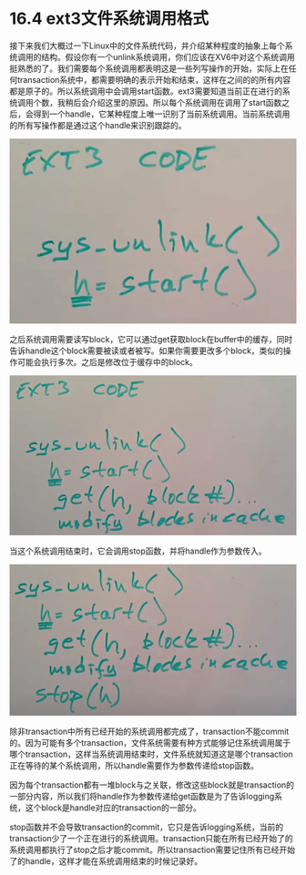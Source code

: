 # 16.4 ext3文件系统调用格式

接下来我们大概过一下Linux中的文件系统代码，并介绍某种程度的抽象上每个系统调用的结构。假设你有一个unlink系统调用，你们应该在XV6中对这个系统调用挺熟悉的了。我们需要每个系统调用都表明这是一些列写操作的开始，实际上在任何transaction系统中，都需要明确的表示开始和结束，这样在之间的的所有内容都是原子的。所以系统调用中会调用start函数。ext3需要知道当前正在进行的系统调用个数，我稍后会介绍这里的原因。所以每个系统调用在调用了start函数之后，会得到一个handle，它某种程度上唯一识别了当前系统调用。当前系统调用的所有写操作都是通过这个handle来识别跟踪的。

![](../.gitbook/assets/image%20%28681%29.png)

之后系统调用需要读写block，它可以通过get获取block在buffer中的缓存，同时告诉handle这个block需要被读或者被写。如果你需要更改多个block，类似的操作可能会执行多次。之后是修改位于缓存中的block。

![](../.gitbook/assets/image%20%28673%29.png)

当这个系统调用结束时，它会调用stop函数，并将handle作为参数传入。

![](../.gitbook/assets/image%20%28672%29.png)

除非transaction中所有已经开始的系统调用都完成了，transaction不能commit的。因为可能有多个transaction，文件系统需要有种方式能够记住系统调用属于哪个transaction，这样当系统调用结束时，文件系统就知道这是哪个transaction正在等待的某个系统调用，所以handle需要作为参数传递给stop函数。

因为每个transaction都有一堆block与之关联，修改这些block就是transaction的一部分内容，所以我们将handle作为参数传递给get函数是为了告诉logging系统，这个block是handle对应的transaction的一部分。

stop函数并不会导致transaction的commit，它只是告诉logging系统，当前的transaction少了一个正在进行的系统调用。transaction只能在所有已经开始了的系统调用都执行了stop之后才能commit。所以transaction需要记住所有已经开始了的handle，这样才能在系统调用结束的时候记录好。

